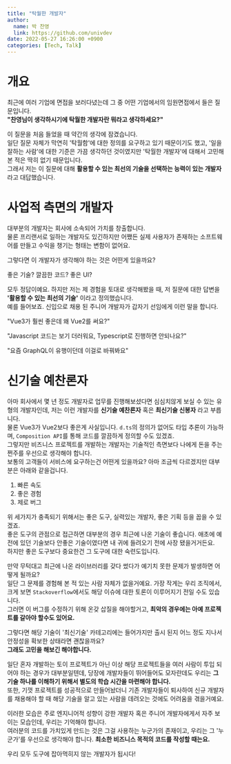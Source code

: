 ```yaml
---
title: "탁월한 개발자"
author:
  name: 박 찬영
  link: https://github.com/univdev
date: 2022-05-27 16:26:00 +0900
categories: [Tech, Talk]
---
```

# 개요
최근에 여러 기업에 면접을 보러다녔는데 그 중 어떤 기업에서의 임원면접에서 들은 질문입니다.  
**"찬영님이 생각하시기에 탁월한 개발자란 뭐라고 생각하세요?"**

이 질문을 처음 들었을 때 약간의 생각에 잠겼습니다.  
일단 질문 자체가 막연히 '탁월함'에 대한 정의를 요구하고 있기 때문이기도 했고, '일을 잘하는 사람'에 대한 기준은 가끔 생각하던 것이였지만 '탁월한 개발자'에 대해서 고민해본 적은 딱히 없기 때문입니다.  
그래서 저는 이 질문에 대해 **활용할 수 있는 최선의 기술을 선택하는 능력이 있는 개발자**라고 대답했습니다.
# 사업적 측면의 개발자
대부분의 개발자는 회사에 소속되어 가치를 창출합니다.  
물론 프리랜서로 일하는 개발자도 있긴하지만 어쨌든 실제 사용자가 존재하는 소프트웨어를 만들고 수익을 챙기는 형태는 변함이 없어요.

그렇다면 이 개발자가 생각해야 하는 것은 어떤게 있을까요?

좋은 기술? 깔끔한 코드? 좋은 UI?

모두 정답이예요. 하지만 저는 제 경험을 토대로 생각해봤을 때, 저 질문에 대한 답변을 **'활용할 수 있는 최선의 기술'** 이라고 정의했습니다.  
예를 들어보죠. 신입으로 채용 된 주니어 개발자가 갑자기 선임에게 이런 말을 합니다.

"Vue3가 훨씬 좋은데 왜 Vue2를 써요?"

"Javascript 코드는 보기 더러워요, Typescript로 진행하면 안되나요?"

"요즘 GraphQL이 유행이던데 이걸로 바꿔봐요"
# 신기술 예찬론자
아마 회사에서 몇 년 정도 개발자로 업무를 진행해보셨다면 심심치않게 보실 수 있는 유형의 개발자인데, 저는 이런 개발자를 **신기술 예찬론자** 혹은 **최신기술 신봉자** 라고 부릅니다.  
물론 Vue3가 Vue2보다 좋은게 사실입니다. `d.ts`의 정의가 없어도 타입 추론이 가능하며, `Composition API`를 통해 코드를 깔끔하게 정의할 수도 있겠죠.  
그렇지만 비즈니스 프로젝트를 개발하는 개발자는 기술적인 측면보다 나에게 돈을 주는 쩐주를 우선으로 생각해야 합니다.  
보통의 고객들이 서비스에 요구하는건 어떤게 있을까요? 아마 조금씩 다르겠지만 대부분은 아래와 같을겁니다.
1. 빠른 속도
2. 좋은 경험
3. 제로 버그

위 세가지가 충족되기 위해서는 좋은 도구, 실력있는 개발자, 좋은 기획 등을 꼽을 수 있겠죠.  
좋은 도구의 관점으로 접근하면 대부분의 경우 최근에 나온 기술이 좋습니다. 애초에 예전에 있던 기술보다 안좋은 기술이였다면 내 귀에 들려오기 전에 사장 됐을거거든요.  
하지만 좋은 도구보다 중요한건 그 도구에 대한 숙련도입니다.

만약 무턱대고 최근에 나온 라이브러리를 갖다 썼다가 예기치 못한 문제가 발생하면 어떻게 될까요?  
일단 그 문제를 경험해 본 적 있는 사람 자체가 없을거예요. 가장 작게는 우리 조직에서, 크게 보면 `Stackoverflow`에서도 해당 이슈에 대한 토론이 이루어지기 전일 수도 있습니다.  
그러면 이 버그를 수정하기 위해 온갖 삽질을 해야할거고, **최악의 경우에는 아예 프로젝트를 갈아야 할수도 있어요.**

그렇다면 해당 기술이 '최신기술' 카테고리에는 들어가지만 출시 된지 어느 정도 지나서 안정성을 확보한 상태라면 괜찮을까요?  
**그래도 고민을 해보긴 해야합니다.**

일단 혼자 개발하는 토이 프로젝트가 아닌 이상 해당 프로젝트들을 여러 사람이 투입 되어야 하는 경우가 대부분일텐데, 당장에 개발자들이 뛰어들어도 모자란데도 우리는 **그 기술 하나를 이해하기 위해서 별도의 학습 시간을 마련해야 합니다.**  
또한, 기껏 프로젝트를 성공적으로 만들어놨더니 기존 개발자들이 퇴사하여 신규 개발자를 채용해야 할 때 해당 기술을 알고 있는 사람을 데려오는 것에도 어려움을 겪을거예요.

이러한 모습은 주로 엔지니어적 성향이 강한 개발자 혹은 주니어 개발자에게서 자주 보이는 모습인데, 우리는 기억해야 합니다.  
여러분의 코드를 가치있게 만드는 것은 그걸 사용하는 누군가의 존재이고, 우리는 그 '누군가'를 우선으로 생각해야 합니다. **최소한 비즈니스 목적의 코드를 작성할 때는요.**

우리 모두 도구에 잡아먹히지 않는 개발자가 됩시다!
